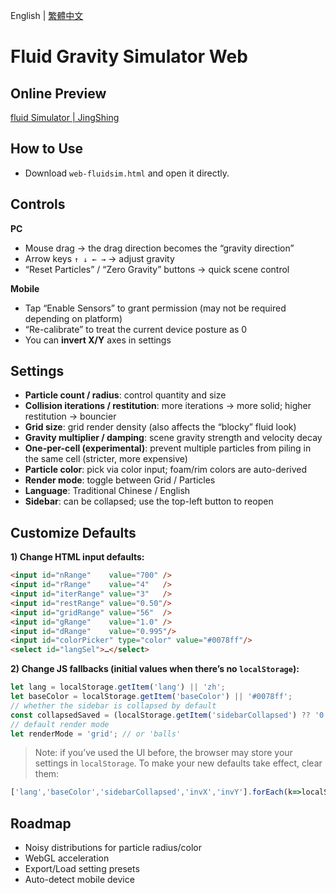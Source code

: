 English | [繁體中文](README_TCH.md)

# Fluid Gravity Simulator Web

## Online Preview

[fluid Simulator | JingShing](https://jingshing.com/fluidsim/)

## How to Use

- Download `web-fluidsim.html` and open it directly.

## Controls

**PC**

- Mouse drag → the drag direction becomes the “gravity direction”
- Arrow keys `↑ ↓ ← →` → adjust gravity
- “Reset Particles” / “Zero Gravity” buttons → quick scene control

**Mobile**

- Tap “Enable Sensors” to grant permission (may not be required depending on platform)
- “Re-calibrate” to treat the current device posture as 0
- You can **invert X/Y** axes in settings

## Settings

- **Particle count / radius**: control quantity and size
- **Collision iterations / restitution**: more iterations → more solid; higher restitution → bouncier
- **Grid size**: grid render density (also affects the “blocky” fluid look)
- **Gravity multiplier / damping**: scene gravity strength and velocity decay
- **One-per-cell (experimental)**: prevent multiple particles from piling in the same cell (stricter, more expensive)
- **Particle color**: pick via color input; foam/rim colors are auto-derived
- **Render mode**: toggle between Grid / Particles
- **Language**: Traditional Chinese / English
- **Sidebar**: can be collapsed; use the top-left button to reopen

## Customize Defaults

**1) Change HTML input defaults:**

```html
<input id="nRange"    value="700" />
<input id="rRange"    value="4"   />
<input id="iterRange" value="3"   />
<input id="restRange" value="0.50"/>
<input id="gridRange" value="56"  />
<input id="gRange"    value="1.0" />
<input id="dRange"    value="0.995"/>
<input id="colorPicker" type="color" value="#0078ff"/>
<select id="langSel">…</select>
```

**2) Change JS fallbacks (initial values when there’s no `localStorage`):**

```js
let lang = localStorage.getItem('lang') || 'zh';
let baseColor = localStorage.getItem('baseColor') || '#0078ff';
// whether the sidebar is collapsed by default
const collapsedSaved = (localStorage.getItem('sidebarCollapsed') ?? '0') === '1';
// default render mode
let renderMode = 'grid'; // or 'balls'
```

> Note: if you’ve used the UI before, the browser may store your settings in `localStorage`. To make your new defaults take effect, clear them:

```js
['lang','baseColor','sidebarCollapsed','invX','invY'].forEach(k=>localStorage.removeItem(k));
```

## Roadmap

- Noisy distributions for particle radius/color
- WebGL acceleration
- Export/Load setting presets
- Auto-detect mobile device